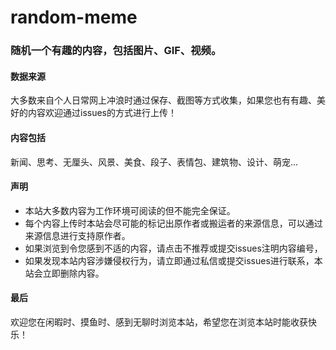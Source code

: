 # random-meme
### 随机一个有趣的内容，包括图片、GIF、视频。



#### 数据来源

大多数来自个人日常网上冲浪时通过保存、截图等方式收集，如果您也有有趣、美好的内容欢迎通过issues的方式进行上传！

#### 内容包括

新闻、思考、无厘头、风景、美食、段子、表情包、建筑物、设计、萌宠...

#### 声明

- 本站大多数内容为工作环境可阅读的但不能完全保证。
- 每个内容上传时本站会尽可能的标记出原作者或搬运者的来源信息，可以通过来源信息进行支持原作者。
- 如果浏览到令您感到不适的内容，请点击不推荐或提交issues注明内容编号，
- 如果发现本站内容涉嫌侵权行为，请立即通过私信或提交issues进行联系，本站会立即删除内容。

#### 最后

欢迎您在闲暇时、摸鱼时、感到无聊时浏览本站，希望您在浏览本站时能收获快乐！
